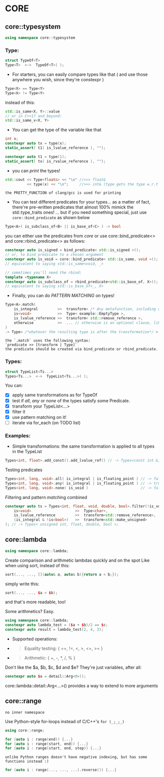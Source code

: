# CORE

## core::typesystem
```C++
using namespace core::typesystem
```

### Type:
```C++
struct TypeOf<T> 
Type<T>  <->  TypeOf<T>( );
```

- For starters, you can easily compare types like that
    ( and use those anywhere you wish, since they're constexpr )
```C++
Type<X> == Type<Y> 
Type<X> != Type<Y>
```
instead of this:
```C++
std::is_same<X, Y>::value
// or in C++17 and beyond:
std::is_same_v<X, Y>
```

- You can get the type of the variable like that
```C++
int x;
constexpr auto tx = type(x);
static_assert( t1( is_lvalue_reference ), "");

constexpr auto t1 = type(1);
static_assert( tx( is_rvalue_reference ), "");
```

- you can *print* the types!
```C++
std::cout << Type<float&> << "\n" //>>> float&
          << type(x) << "\n";     //>>> int& (type gets the type w.r.t l- and r-valuedness)
```
    the PRETTY_FUNCTION of clang/gcc is used for printing


- You can test different predicates for your types...
    as a matter of fact, there're pre-written predicates that almost 100% mimick the std::type_traits ones!
    ... but if you need something special, just use `core::bind_predicate` as shown below

```C++
Type<A>( is_subclass_of<B> || is_base_of<C> ) -> bool
```
you can either use the predicates from *core* or use core::bind_predicate<> and core::rbind_predicate<> 
as follows:
```C++
constexpr auto is_signed = bind_predicate< std::is_signed >();
// or, to bind predicate to a chosen argument
constexpr auto is_void = core::bind_predicate< std::is_same, void >();
// equivalent to saying std::is_same<void, _> 

// sometimes you'll need the rbind:
template <typename X>
constexpr auto is_subclass_of = rbind_predicate<std::is_base_of, X>();
// equivalent to saying std::is_base_of<_, X> 

```

- Finally, you can do *PATTERN MATCHING* on types! 
```C++
Type<A>.match(
    is_integral         >>  transform< /* Any metafunction, including ones from std type_traits */ >,
    is<void>            >>  Type< example::EmptyType >,
    is_lvalue_reference >>  transform< std::remove_reference >,
    otherwise           >>  ... // otherwise is an optional clause, like 'default' case in switch.
) 
-> Type< /*whatever the resulting type is after the transformation*/ >
```
    the `.match` uses the following syntax: 
    `predicate >> [transform | Type]`
    the predicate should be created via bind_predicate or rbind_predicate.

### Types:
```C++
struct TypeList<Ts...> 
Types<Ts...>  <->  TypeList<Ts...>( );
```

You can:
- [x] apply same transformations as for TypeOf 
- [x] test if *all*, *any* or *none* of the types satisfy some Predicate.
- [x] transform your TypeList<...>
- [x] filter it
- [x] use pattern matching on it!
- [ ] iterate via for_each (on TODO list)

### Examples:

- Simple transformations: the same transformation is applied to all types in the TypeList 
```C++
Types<int, float>.add_const().add_lvalue_ref() // -> Types<const int &, const float &>
```

Testing predicates
```C++
Types<int, long, void>.all( is_integral | is_floating_point ) // -> false
Types<int, long, void>.any( is_integral | is_floating_point ) // -> true
Types<int, long, void>.none( is_void )                        // -> false
```

*Filter*ing and pattern *match*ing combined
```C++
constexpr auto ts = Types<int, float, void, double, bool>.filter(!is_void).match(
    is<void>                    >>  Type<char>,
    is_lvalue_reference         >>  transform<std::remove_reference>,
    (is_integral & !is<bool>)   >>  transform<std::make_unsigned>
); // -> Types< unsigned int, float, double, bool >;
```

## core::lambda
```C++
using namespace core::lambda;
```

Create comparison and arithmetic lambdas quickly and on the spot
Like when using sort, instead of this:
```C++
sort(..., ..., [](auto& a, auto& b){return a < b;});
```
simply write this:
```C++
sort(..., ..., $a < $b); 
```
and that's more readable, too!

Some arithmetics? Easy.
```C++
using namespace core::lambda;
constexpr auto lambda_test = ($a + $b)/2 == $c;
constexpr auto result = lambda_test(2, 4, 3);
```

- Supported operations:
- > Equality testing: { ==, !=, <, >, <=, >= }

- > Arithmetic: { +, -, *, /, % }

Don't like the $a, $b, $c, $d and $e?
They're just variables, after all: 
```C++
constexpr auto $a = detail::Arg<0>();
```

core::lambda::detail::Arg<...>() provides a way to extend to more arguments


## core::range
    no inner namespace

Use Python-style for-loops instead of C/C++'s `for (_;_;_)`
```C++
using core::range;

for (auto i : range(end)) {...}
for (auto i : range(start, end)) {...}
for (auto i : range(start, end, step)) {...}
```
    unlike Python ranges doesn't have negative indexing, but has some functions instead :)
```C++
for (auto i : range(..., ..., ...).reverse()) {...}
```